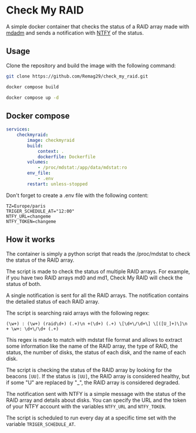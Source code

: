 # Check My RAID

A simple docker container that checks the status of a RAID array made with [mdadm](https://fr.wikipedia.org/wiki/Mdadm) and sends a notification with [NTFY](https://ntfy.sh/) of the status.

## Usage

Clone the repository and build the image with the following command:

```bash
git clone https://github.com/Remag29/check_my_raid.git
```

```bash
docker compose build
```

```bash
docker compose up -d
```

## Docker compose

```yaml
services:
    checkmyraid:
        image: checkmyraid
        build:
            context: .
            dockerfile: Dockerfile
        volumes:
            - /proc/mdstat:/app/data/mdstat:ro
        env_file:
            - .env
        restart: unless-stopped
```

Don't forget to create a .env file with the following content:

```env
TZ=Europe/paris
TRIGER_SCHEDULE_AT="12:00"
NTFY_URL=changeme
NTFY_TOKEN=changeme
```

## How it works

The container is simply a python script that reads the /proc/mdstat to check the status of the RAID array.

The script is made to check the status of multiple RAID arrays. For example, if you have two RAID arrays md0 and md1, Check My RAID will check the status of both.

A single notification is sent for all the RAID arrays. The notification contains the detailed status of each RAID array.

The script is searching raid arrays with the following regex: 
```regex
(\w+) : (\w+) (raid\d+) (.+)\n +(\d+) (.+) \[\d+\/\d+\] \[([U_]+)\]\n + \w+: \d+\/\d+ (.+)
```
This regex is made to match with mdstat file format and allows to extract some information like the name of the RAID array, the type of RAID, the status, the number of disks, the status of each disk, and the name of each disk.

The script is checking the status of the RAID array by looking for the beacons `[UU]`. If the status is `[UU]`, the RAID array is considered healthy, but if some "U" are replaced by "_", the RAID array is considered degraded.

The notification sent with NTFY is a simple message with the status of the RAID array and details about disks. You can specify the URL and the token of your NTFY account with the variables `NTFY_URL` and `NTFY_TOKEN`.

The script is scheduled to run every day at a specific time set with the variable `TRIGER_SCHEDULE_AT`.

